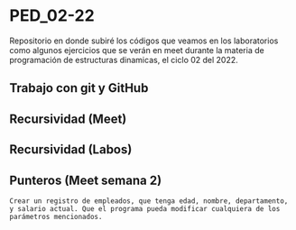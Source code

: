 # PED_02-22

Repositorio en donde subiré los códigos que veamos en los laboratorios como algunos ejercicios que se verán en meet durante la materia de programación de estructuras dinamicas, el ciclo 02 del 2022.

## Trabajo con git y GitHub

## Recursividad (Meet)

## Recursividad (Labos)

## Punteros (Meet semana 2)
    Crear un registro de empleados, que tenga edad, nombre, departamento, y salario actual. Que el programa pueda modificar cualquiera de los parámetros mencionados.